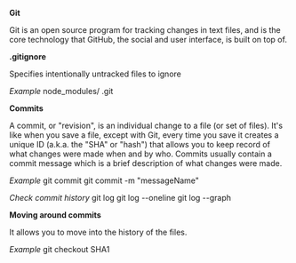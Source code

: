 **Git**

Git is an open source program for tracking changes in text files, and is the core technology that GitHub, the social and user interface, is built on top of.

**.gitignore**

Specifies intentionally untracked files to ignore

*Example*
node_modules/
.git

**Commits**

A commit, or "revision", is an individual change to a file (or set of files). It's like when you save a file, except with Git, every time you save it creates a unique ID (a.k.a. the "SHA" or "hash") that allows you to keep record of what changes were made when and by who. Commits usually contain a commit message which is a brief description of what changes were made.

*Example*
git commit 
git commit -m "messageName"

*Check commit history*
git log
git log --oneline
git log --graph

**Moving around commits**

It allows you to move into the history of the files.

*Example*
git checkout SHA1
